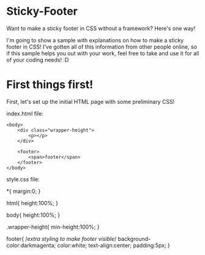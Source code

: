 # Sticky-Footer
Want to make a sticky footer in CSS without a framework? Here's one way!

I'm going to show a sample with explanations on how to make a sticky footer in CSS! I've gotten all of this information from other people online, so if this sample helps you out with your work, feel free to take and use it for all of your coding needs! :D

# First things first!

First, let's set up the initial HTML page with some preliminary CSS!

index.html file:

<!doctype html>
<html>
    <head>
        <meta charset="utf-8" />
        <link rel="stylesheet" type="text/css" href="style.css">
    </head>
    
    <body>
        <div class="wrapper-height">
            <p></p>
        </div>
        
        <footer>
            <span>footer</span>
        </footer>
    </body>
</html>



style.css file:

*{
    margin:0;
}

html{
    height:100%;
}

body{
    height:100%;
}

.wrapper-height{
    min-height:100%;
}

footer{
    /*extra styling to make footer visible*/
    background-color:darkmagenta;
    color:white;
    text-align:center;
    padding:5px;
}